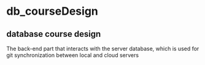# db_courseDesign
database course design
----
The back-end part that interacts with the server database, which is used for git synchronization between local and cloud servers
